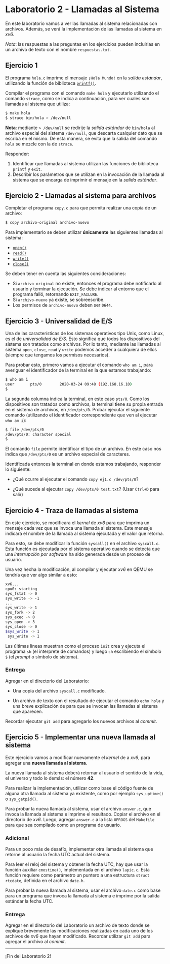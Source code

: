# Laboratorio 2 - Llamadas al Sistema

En este laboratorio vamos a ver las llamadas al sistema relacionadas con archivos. Además, se verá la implementación de las llamadas al sistema en _xv6_.

_Nota_: las respuestas a las preguntas en los ejercicios pueden incluirlas en un archivo de texto con el nombre `respuestas.txt`.

## Ejercicio 1

El programa `hola.c` imprime el mensaje `¡Hola Mundo!` en la _salida estándar_, utilizando la función de biblioteca [`printf()`](http://man7.org/linux/man-pages/man3/printf.3.html).

Compilar el programa con el comando `make hola` y ejecutarlo utilizando el comando `strace`, como se indica a continuación, para ver cuales son llamadas al sistema que utiliza:

```bash
$ make hola
$ strace bin/hola > /dev/null
```

**Nota**: mediante `> /dev/null` se redirije la _salida estándar_ de `bin/hola` al archivo especial del sistema `/dev/null`, que descarta cualquier dato que se escriba en el mismo. De esta manera, se evita que la salida del comando `hola` se mezcle con la de `strace`.

Responder:

1. Identificar que llamadas al sistema utilizan las funciones de biblioteca `printf` y `exit`.
2. Describir los parámetros que se utilizan en la invocación de la llamada al sistema que se encarga de imprimir el mensaje en la _salida estándar_.

## Ejercicio 2 - Llamadas al sistema para archivos

Completar el programa `copy.c` para que permita realizar una copia de un archivo:

```bash
$ copy archivo-original archivo-nuevo
```

Para implementarlo se deben utilizar **únicamente** las siguientes llamadas al sistema:

* [`open()`](http://man7.org/linux/man-pages/man2/open.2.html)
* [`read()`](http://man7.org/linux/man-pages/man2/read.2.html)
* [`write()`](http://man7.org/linux/man-pages/man2/write.2.html)
* [`close()`](http://man7.org/linux/man-pages/man2/close.2.html)

Se deben tener en cuenta las siguientes consideraciones:

* Si `archivo-original` no existe, entonces el programa debe notificarlo al usuario y terminar la ejecución. Se debe indicar al entorno que el programa falló, retornando `EXIT_FAILURE`.
* Si `archivo-nuevo` ya existe, se sobreescribe.
* Los permisos de `archivo-nuevo` deben ser `0644`.

## Ejercicio 3 - Universalidad de E/S

Una de las características de los sistemas operativos tipo Unix, como Linux, es el de _universalidad de E/S_. Esto significa que todos los dispositivos del sistema son tratados como archivos. Por lo tanto, mediante las llamadas al sistema `open`, `close`, `read` y `write` podemos acceder a cualquiera de ellos (siempre que tengamos los permisos necesarios).

Para probar esto, primero vamos a ejecutar el comando `who am i`, para averiguar el identificador de la terminal en la que estamos trabajando:

```bash
$ who am i
user       pts/0        2020-03-24 09:48 (192.168.16.10)
$
```

La segunda columna indica la terminal, en este caso `pts/0`. Como los dispositivos son tratados como archivos, la terminal tiene su propia entrada en el sistema de archivos, en `/dev/pts/0`. Probar ejecutar el siguiente comando (utilizando el identificador correspondiente que ven al ejecutar `who am i`):

```bash
$ file /dev/pts/0
/dev/pts/0: character special
$
```

El comando `file` permite identificar el tipo de un archivo. En este caso nos indica que `/dev/pts/0` es un archivo especial de caracteres.

Identificada entonces la terminal en donde estamos trabajando, responder lo siguiente:

* ¿Qué ocurre al ejecutar el comando `copy ej1.c /dev/pts/0`?

* ¿Qué sucede al ejecutar `copy /dev/pts/0 test.txt`? (Usar `Ctrl+D` para salir)

## Ejercicio 4 - Traza de llamadas al sistema

En este ejercicio, se modificara el _kernel_ de _xv6_ para que imprima un mensaje cada vez que se invoca una llamada al sistema. Este mensaje indicará el nombre de la llamada al sistema ejecutada y el valor que retorna.

Para esto, se debe modificar la función `syscall()` en el archivo `syscall.c`. Esta función es ejecutada por el sistema operativo cuando se detecta que una _interrupción por software_ ha sido generada desde un proceso de usuario.

Una vez hecha la modificación, al compilar y ejecutar _xv6_ en QEMU se tendría que ver algo similar a esto:

```bash
xv6...
cpu0: starting
sys_fstat -> 0
sys_write -> -1
...
sys_write -> 1
sys_fork -> 2
sys_exec -> 0
sys_open -> 3
sys_close -> 0
$sys_write -> 1
 sys_write -> 1
```

Las últimas lineas muestran como el proceso `init` crea y ejecuta el programa `sh` (el interprete de comandos) y luego `sh` escribiendo el símbolo `$` (el _prompt_ o símbolo de sistema).

### Entrega

Agregar en el directorio del Laboratorio:

* Una copia del archivo `syscall.c` modificado.

* Un archivo de texto con el resultado de ejecutar el comando `echo hola` y una breve explicación de para que se invocan las llamadas al sistema que aparecen.

Recordar ejecutar `git add` para agregarlo los nuevos archivos al _commit_.

## Ejercicio 5 - Implementar una nueva llamada al sistema

Este ejercicio vamos a modificar nuevamente el _kernel_ de a _xv6_, para agregar una **nueva llamada al sistema**.

La nueva llamada al sistema deberá retornar al usuario el sentido de la vida, el universo y todo lo demás: el número **42**.

Para realizar la implementación, utilizar como base el código fuente de alguna otra llamada al sistema ya existente, como por ejemplo `sys_uptime()` o `sys_getpid()`.

Para probar la nueva llamada al sistema, usar el archivo `answer.c`, que invoca la llamada al sistema e imprime el resultado.  Copiar el archivo en el directorio de *xv6*. Luego, agregar `answer.c` a la lista `UPROGS` del `Makefile` para que sea compilado como un programa de usuario.

### Adicional

Para un poco más de desafío, implementar otra llamada al sistema que retorne al usuario la fecha UTC actual del sistema.

Para leer el reloj del sistema y obtener la fecha UTC, hay que usar la función auxiliar `cmostime()`, implementada en el archivo `lapic.c`. Esta función requiere como parámetro un puntero a una estructura `struct rtcdate`, definida en el archivo `date.h`.

Para probar la nueva llamada al sistema, usar el archivo `date.c` como base para un programa que invoca la llamada al sistema e imprime por la salida estándar la fecha UTC.

### Entrega

Agregar en el directorio del Laboratorio un archivo de texto donde se explique brevemente las modificaciones realizadas en cada uno de los archivos de _xv6_ que hayan modificado. Recordar utilizar `git add` para agregar el archivo al _commit_.

---

¡Fin del Laboratorio 2!
